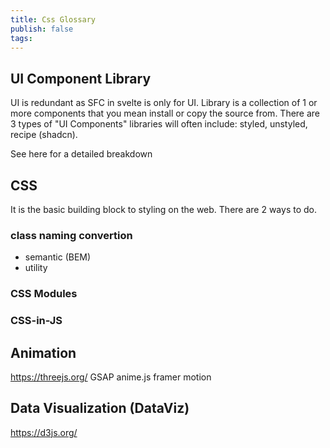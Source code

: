 ```yaml
---
title: Css Glossary
publish: false
tags:
---
```


## UI Component Library

UI is redundant as SFC in svelte is only for UI. Library is a collection of 1 or more components that you mean install or copy the source from. There are 3 types of "UI Components" libraries will often include: styled, unstyled, recipe (shadcn).

See here for a detailed breakdown

## CSS

It is the basic building block to styling on the web. There are 2 ways to do.

### class naming convertion

- semantic (BEM)
- utility

### CSS Modules

### CSS-in-JS

## Animation

https://threejs.org/
GSAP
anime.js
framer motion

## Data Visualization (DataViz)

https://d3js.org/

<!-- ## Reference -->

<!-- - https://nuejs.org/blog/tailwind-misinformation-engine/ -->
<!-- https://adamwathan.me/css-utility-classes-and-separation-of-concerns/ -->
